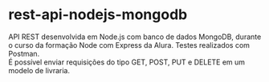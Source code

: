 # rest-api-nodejs-mongodb
API REST desenvolvida em Node.js com banco de dados MongoDB, durante o curso da formação Node com Express da Alura.
Testes realizados com Postman.\
É possível enviar requisições do tipo GET, POST, PUT e DELETE em um modelo de livraria.
